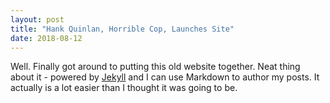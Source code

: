 ```yaml
---
layout: post
title: "Hank Quinlan, Horrible Cop, Launches Site"
date: 2018-08-12
---
```


Well. Finally got around to putting this old website together. Neat thing about it - powered by [Jekyll](http://jekyllrb.com) and I can use Markdown to author my posts. It actually is a lot easier than I thought it was going to be.
